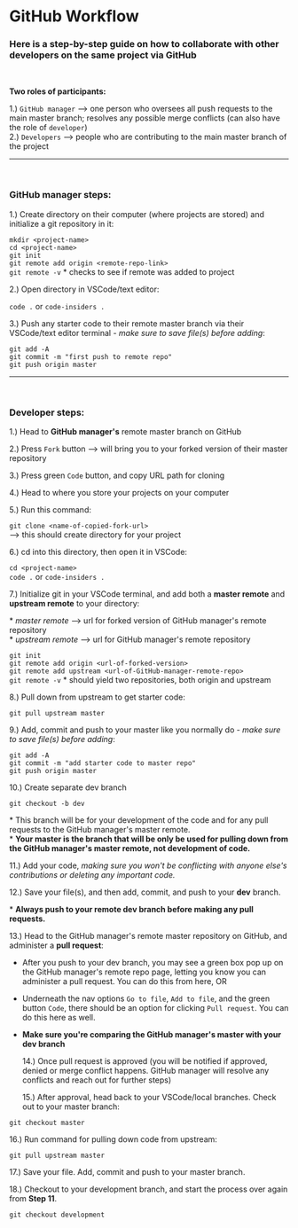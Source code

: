 # GitHub Workflow

### Here is a step-by-step guide on how to collaborate with other developers on the same project via GitHub

<br>

**Two roles of participants:**

1.) `GitHub manager` --> one person who oversees all push requests to the main master branch; resolves any possible merge conflicts (can also have the role of `developer`)  
2.) `Developers` --> people who are contributing to the main master branch of the project

---

<br>

### **GitHub manager** steps:

1.) Create directory on their computer (where projects are stored) and initialize a git repository in it:

`mkdir <project-name>`  
`cd <project-name>`  
`git init`  
`git remote add origin <remote-repo-link>`  
`git remote -v` \* checks to see if remote was added to project

2.) Open directory in VSCode/text editor:

`code .` or `code-insiders .`

3.) Push any starter code to their remote master branch via their VSCode/text editor terminal - _make sure to save file(s) before adding_:

`git add -A`  
`git commit -m "first push to remote repo"`  
`git push origin master`

---

<br>

### **Developer** steps:

1.) Head to **GitHub manager's** remote master branch on GitHub

2.) Press `Fork` button --> will bring you to your forked version of their master repository

3.) Press green `Code` button, and copy URL path for cloning

4.) Head to where you store your projects on your computer

5.) Run this command:

`git clone <name-of-copied-fork-url>`  
--> this should create directory for your project

6.) cd into this directory, then open it in VSCode:

`cd <project-name>`  
`code .` or `code-insiders .`

7.) Initialize git in your VSCode terminal, and add both a **master remote** and **upstream remote** to your directory:

\* _master remote_ --> url for forked version of GitHub manager's remote repository  
\* _upstream remote_ --> url for GitHub manager's remote repository

`git init`  
`git remote add origin <url-of-forked-version>`  
`git remote add upstream <url-of-GitHub-manager-remote-repo>`  
`git remote -v` \* should yield two repositories, both origin and upstream

8.) Pull down from upstream to get starter code:

`git pull upstream master`

9.) Add, commit and push to your master like you normally do - _make sure to save file(s) before adding_:

`git add -A`  
`git commit -m "add starter code to master repo"`  
`git push origin master`

10.) Create separate dev branch

`git checkout -b dev`

\* This branch will be for your development of the code and for any pull requests to the GitHub manager's master remote.  
\* **Your master is the branch that will be only be used for pulling down from the GitHub manager's master remote, not development of code.**

11.) Add your code, _making sure you won't be conflicting with anyone else's contributions or deleting any important code._

12.) Save your file(s), and then add, commit, and push to your **dev** branch.

\* **Always push to your remote dev branch before making any pull requests.**

13.) Head to the GitHub manager's remote master repository on GitHub, and administer a **pull request**:

- After you push to your dev branch, you may see a green box pop up on the GitHub manager's remote repo page, letting you know you can administer a pull request. You can do this from here, OR
- Underneath the nav options `Go to file`, `Add to file`, and the green button `Code`, there should be an option for clicking `Pull request`. You can do this here as well.
- **Make sure you're comparing the GitHub manager's master with your dev branch**

  14.) Once pull request is approved (you will be notified if approved, denied or merge conflict happens. GitHub manager will resolve any conflicts and reach out for further steps)

  15.) After approval, head back to your VSCode/local branches. Check out to your master branch:

`git checkout master`

16.) Run command for pulling down code from upstream:

`git pull upstream master`

17.) Save your file. Add, commit and push to your master branch.

18.) Checkout to your development branch, and start the process over again from **Step 11**.

`git checkout development`
